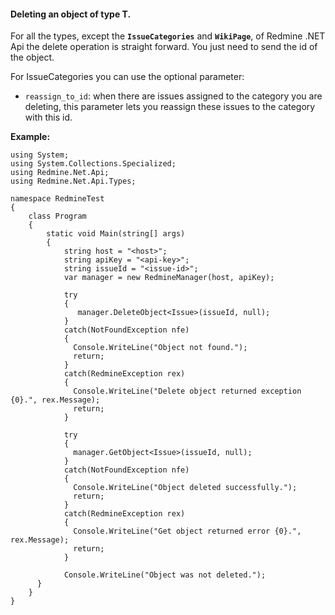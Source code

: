 #### Deleting an object of type T. ####

For all the types, except the **`IssueCategories`** and **`WikiPage`**, of Redmine .NET Api the delete operation is straight forward. You just need to send the id of the object.

For IssueCategories you can use the optional parameter:
  * `reassign_to_id`:  when there are issues assigned to the category you are deleting, this parameter lets you reassign these issues to the category with this id.


**Example:**

```
using System;
using System.Collections.Specialized;
using Redmine.Net.Api;
using Redmine.Net.Api.Types;

namespace RedmineTest
{
    class Program
    {
        static void Main(string[] args)
        {
            string host = "<host>";
            string apiKey = "<api-key>";
            string issueId = "<issue-id>";
            var manager = new RedmineManager(host, apiKey);

            try
            {
               manager.DeleteObject<Issue>(issueId, null);
            }
            catch(NotFoundException nfe)
            {
              Console.WriteLine("Object not found.");
              return;
            }
            catch(RedmineException rex)
            {
              Console.WriteLine("Delete object returned exception {0}.", rex.Message);
              return;
            }

            try
            { 
              manager.GetObject<Issue>(issueId, null);
            }
            catch(NotFoundException nfe)
            {
              Console.WriteLine("Object deleted successfully.");
              return;
            }
            catch(RedmineException rex)
            {
              Console.WriteLine("Get object returned error {0}.", rex.Message);
              return;
            }

            Console.WriteLine("Object was not deleted.");
      }
    }
}
```
